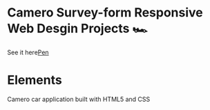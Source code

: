 # Camero Survey-form Responsive Web Desgin Projects 🏎️
See it here[Pen](https://codepen.io/nolimitz71/pen/BaLdGzV)

# Elements 
Camero car application built with HTML5 and CSS
